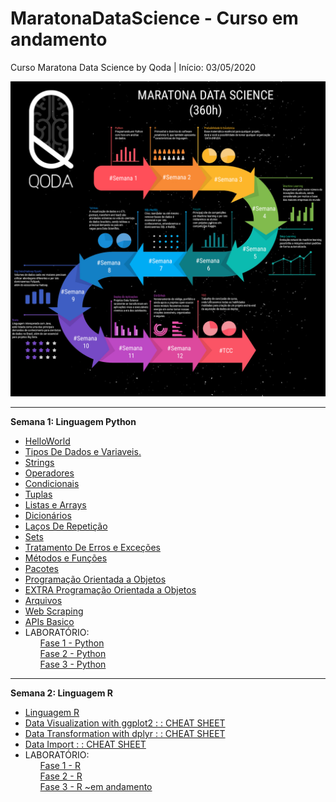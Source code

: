 # MaratonaDataScience - Curso em andamento
Curso Maratona Data Science by Qoda | Início: 03/05/2020
<p align="center">
  <img src="https://raw.githubusercontent.com/nicolegold/MaratonaDataScience/master/MaratonaDataScienceQODA.png" >
</p>


---
**Semana 1: Linguagem Python**
* [HelloWorld](https://github.com/nicolegold/MaratonaDataScience/blob/master/helloworld.ipynb)
* [Tipos De Dados e Variaveis.](https://github.com/nicolegold/MaratonaDataScience/blob/master/TiposdeDadoseVariaveis.ipynb)
* [Strings](https://github.com/nicolegold/MaratonaDataScience/blob/master/Strings.ipynb)
* [Operadores](https://github.com/nicolegold/MaratonaDataScience/blob/master/Operadores.ipynb)
* [Condicionais](https://github.com/nicolegold/MaratonaDataScience/blob/master/Condicionais.ipynb)
* [Tuplas](https://github.com/nicolegold/MaratonaDataScience/blob/master/Tuplas.ipynb)
* [Listas e Arrays](https://github.com/nicolegold/MaratonaDataScience/blob/master/ListasEArrays.ipynb)
* [Dicionários](https://github.com/nicolegold/MaratonaDataScience/blob/master/Dicion%C3%A1rios.ipynb)
* [Laços De Repetição](https://github.com/nicolegold/MaratonaDataScience/blob/master/La%C3%A7osDeRepeti%C3%A7%C3%A3o.ipynb)
* [Sets](https://github.com/nicolegold/MaratonaDataScience/blob/master/Sets.ipynb)
* [Tratamento De Erros e Exceções](https://github.com/nicolegold/MaratonaDataScience/blob/master/TratamentoDeErrosEExce%C3%A7%C3%B5es.ipynb)
* [Métodos e Funções](https://github.com/nicolegold/MaratonaDataScience/blob/master/M%C3%A9todoseFun%C3%A7%C3%B5es.ipynb)
* [Pacotes](https://github.com/nicolegold/MaratonaDataScience/blob/master/Pacotes.ipynb)
* [Programação Orientada a Objetos](https://github.com/nicolegold/MaratonaDataScience/blob/master/POO.ipynb)
* [EXTRA Programação Orientada a Objetos](https://github.com/nicolegold/MaratonaDataScience/blob/master/POOextras.ipynb)
* [Arquivos](https://github.com/nicolegold/MaratonaDataScience/blob/master/Arquivos.ipynb)
* [Web Scraping](https://github.com/nicolegold/MaratonaDataScience/blob/master/WebScraping.ipynb)
* [APIs Basico](https://github.com/nicolegold/MaratonaDataScience/blob/master/APIsBasico.ipynb)
* LABORATÓRIO:<ol>[Fase 1 - Python](https://github.com/nicolegold/MaratonaDataScience/blob/master/Fase1.ipynb)</ol><ol>[Fase 2 - Python](https://github.com/nicolegold/MaratonaDataScience/blob/master/Fase2.ipynb)</ol><ol>[Fase 3 - Python](https://github.com/nicolegold/MaratonaDataScience/blob/master/Fase3.ipynb)</ol>


---
**Semana 2: Linguagem R** 
* [Linguagem R](https://github.com/nicolegold/MaratonaDataScience/blob/master/R_7tKvo74.ipynb)
* [Data Visualization with ggplot2 : : CHEAT SHEET](https://github.com/nicolegold/MaratonaDataScience/blob/master/data-visualization-2.1.pdf)
* [Data Transformation with dplyr : : CHEAT SHEET](https://github.com/nicolegold/MaratonaDataScience/blob/master/data-transformation.pdf)
* [Data Import : : CHEAT SHEET](https://github.com/nicolegold/MaratonaDataScience/blob/master/data-import.pdf)
* LABORATÓRIO:<ol>[Fase 1 - R](https://github.com/nicolegold/MaratonaDataScience/blob/master/Fase1R.ipynb)</ol><ol>[Fase 2 - R](https://github.com/nicolegold/MaratonaDataScience/blob/master/Fase2R.ipynb)</ol><ol>[Fase 3 - R ~em andamento]()</ol>
 
